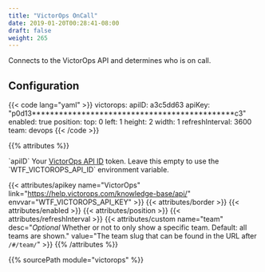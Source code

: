 ```yaml
---
title: "VictorOps OnCall"
date: 2019-01-20T00:28:41-08:00
draft: false
weight: 265
---
```


Connects to the VictorOps API and determines who is on call.

## Configuration

{{< code lang="yaml" >}}
victorops:
  apiID: a3c5dd63
  apiKey: "p0d13*********************************************c3"
  enabled: true
  position:
    top: 0
    left: 1
    height: 2
    width: 1
  refreshInterval: 3600
  team: devops
{{< /code >}}

{{% attributes %}}
  <tr>
    <td>`apiID`</td>
    <td>Your <a href="https://help.victorops.com/knowledge-base/api/">VictorOps API ID</a> token.</td>
    <td>Leave this empty to use the `WTF_VICTOROPS_API_ID` environment variable.</td>
  </tr>

  {{< attributes/apikey name="VictorOps" link="https://help.victorops.com/knowledge-base/api/" envvar="WTF_VICTOROPS_API_KEY" >}}
  {{< attributes/border >}}
  {{< attributes/enabled >}}
  {{< attributes/position >}}
  {{< attributes/refreshInterval >}}
  {{< attributes/custom name="team" desc="_Optional_ Whether or not to only show a specific team. Default: all teams are shown." value="The team slug that can be found in the URL after `/#/team/`" >}}
{{% /attributes %}}

{{% sourcePath module="victorops" %}}